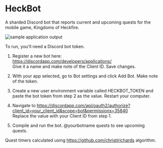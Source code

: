 # HeckBot
A sharded Discord bot that reports current and upcoming quests for the mobile game, Kingdoms of Heckfire.

<img src="https://www.nerdarray.net/Images/HeckBot/screenshot.png" alt="sample application output" />

To run, you'll need a Discord bot token.

1) Register a new bot here: https://discordapp.com/developers/applications/  <br/>Give it a name and make note of the Client ID.  Save changes.

2) With your app selected, go to Bot settings and click Add Bot.  Make note of the token.

3) Create a new user environment variable called HECKBOT_TOKEN and paste the bot token from step 2 as the value.  Restart your computer.

4) Navigate to https://discordapp.com/api/oauth2/authorize?client_id=your_client_id&scope=bot&permissions=35840  <br/>Replace the value with your Client ID from step 1.

5) Compile and run the bot.  @yourbotname quests to see upcoming quests.


Quest timers calculated using https://github.com/christirichards algorithm.
